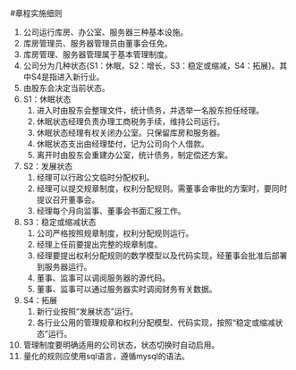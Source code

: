 #章程实施细则

1. 公司运行库房、办公室、服务器三种基本设施。  
1. 库房管理员、服务器管理员由董事会任免。  
1. 库房管理、服务器管理属于基本管理制度。  
1. 公司分为几种状态{S1：休眠，S2：增长，S3：稳定或缩减，S4：拓展}。其中S4是指进入新行业。
1. 由股东会决定当前状态。
1. S1：休眠状态
	1. 进入时由股东会整理文件，统计债务，并选举一名股东担任经理。
	1. 休眠状态经理负责办理工商税务手续，维持公司运行。
	1. 休眠状态经理有权关闭办公室。只保留库房和服务器。
	1. 休眠状态支出由经理垫付，记为公司向个人借款。
	1. 离开时由股东会重建办公室，统计债务，制定偿还方案。
1. S2：发展状态
	1. 经理可以行政公文临时分配权利。
	1. 经理可以提交规章制度，权利分配规则。需董事会审批的方案时，要同时提议召开董事会。
	1. 经理每个月向监事、董事会书面汇报工作。
1. S3：稳定或缩减状态
	1. 公司严格按照规章制度，权利分配规则运行。
	1. 经理上任前要提出完整的规章制度。
	1. 经理要提出权利分配规则的数学模型以及代码实现，经董事会批准后部署到服务器运行。
	1. 董事、监事可以调阅服务器的源代码。
	1. 董事、监事可以通过服务器实时调阅财务有关数据。
1. S4：拓展
	1. 新行业按照“发展状态”运行。
	1. 各行业公用的管理规章和权利分配模型、代码实现，按照“稳定或缩减状态”运行。
1. 管理制度要明确适用的公司状态，状态切换时自动启用。
1. 量化的规则应使用sql语言，遵循mysql的语法。
